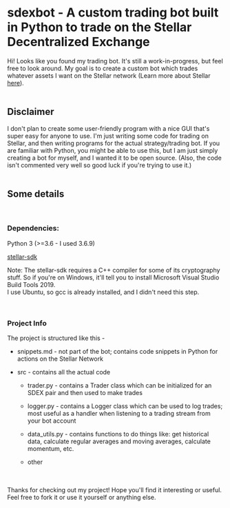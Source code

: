 # sdexbot - A custom trading bot built in Python to trade on the Stellar Decentralized Exchange

Hi! Looks like you found my trading bot. It's still a work-in-progress, but feel free to look around.
My goal is to create a custom bot which trades whatever assets I want on the Stellar network (Learn more about Stellar [here](https://stellar.org/learn/intro-to-stellar)).
<br><br>

## Disclaimer

I don't plan to create some user-friendly program with a nice GUI that's super easy for anyone to use. I'm just writing some code for trading on Stellar, and then writing programs for the actual strategy/trading bot.
If you are familiar with Python, you might be able to use this, but I am just simply creating a bot for myself, and I wanted it to be open source.
(Also, the code isn't commented very well so good luck if you're trying to use it.)
<br><br>

## Some details

<br>

### Dependencies:

Python 3 (>=3.6 - I used 3.6.9)

[stellar-sdk](https://pypi.org/project/stellar-sdk/)

Note: The stellar-sdk requires a C++ compiler for some of its cryptography stuff. So if you're on Windows, it'll tell you to install Microsoft Visual Studio Build Tools 2019.<br>
I use Ubuntu, so gcc is already installed, and I didn't need this step.

<br>

### Project Info

The project is structured like this -

- snippets.md - not part of the bot; contains code snippets in Python for actions on the Stellar Network

- src - contains all the actual code

  - trader.py - contains a Trader class which can be initialized for an SDEX pair and then used to make trades

  - logger.py - contains a Logger class which can be used to log trades; most useful as a handler when listening to a trading stream from your bot account

  - data_utils.py - contains functions to do things like: get historical data, calculate regular averages and moving averages, calculate momentum, etc.

  - other

<br><br>
Thanks for checking out my project! Hope you'll find it interesting or useful. Feel free to fork it or use it yourself or anything else.
